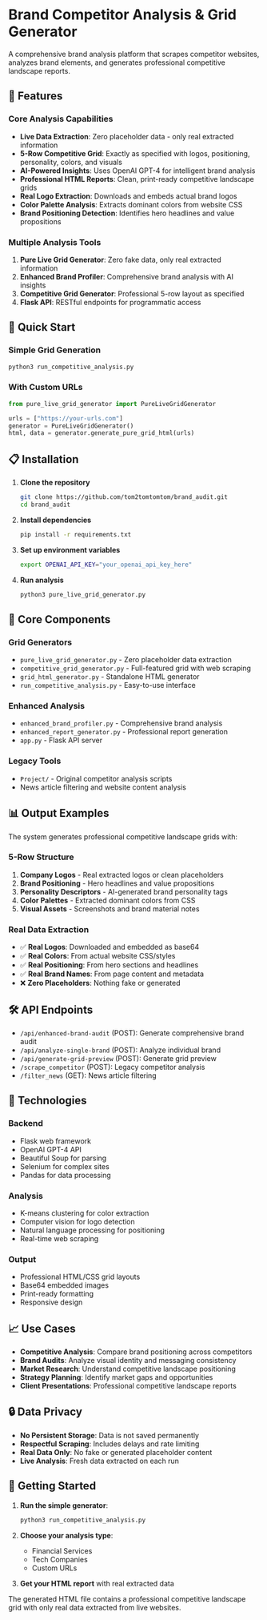 # Brand Competitor Analysis & Grid Generator

A comprehensive brand analysis platform that scrapes competitor websites, analyzes brand elements, and generates professional competitive landscape reports.

## 🚀 Features

### Core Analysis Capabilities
- **Live Data Extraction**: Zero placeholder data - only real extracted information
- **5-Row Competitive Grid**: Exactly as specified with logos, positioning, personality, colors, and visuals
- **AI-Powered Insights**: Uses OpenAI GPT-4 for intelligent brand analysis
- **Professional HTML Reports**: Clean, print-ready competitive landscape grids
- **Real Logo Extraction**: Downloads and embeds actual brand logos
- **Color Palette Analysis**: Extracts dominant colors from website CSS
- **Brand Positioning Detection**: Identifies hero headlines and value propositions

### Multiple Analysis Tools
1. **Pure Live Grid Generator**: Zero fake data, only real extracted information
2. **Enhanced Brand Profiler**: Comprehensive brand analysis with AI insights
3. **Competitive Grid Generator**: Professional 5-row layout as specified
4. **Flask API**: RESTful endpoints for programmatic access

## 🎯 Quick Start

### Simple Grid Generation
```bash
python3 run_competitive_analysis.py
```

### With Custom URLs
```python
from pure_live_grid_generator import PureLiveGridGenerator

urls = ["https://your-urls.com"]
generator = PureLiveGridGenerator() 
html, data = generator.generate_pure_grid_html(urls)
```

## 📋 Installation

1. **Clone the repository**
   ```bash
   git clone https://github.com/tom2tomtomtom/brand_audit.git
   cd brand_audit
   ```

2. **Install dependencies**
   ```bash
   pip install -r requirements.txt
   ```

3. **Set up environment variables**
   ```bash
   export OPENAI_API_KEY="your_openai_api_key_here"
   ```

4. **Run analysis**
   ```bash
   python3 pure_live_grid_generator.py
   ```

## 🔧 Core Components

### Grid Generators
- `pure_live_grid_generator.py` - Zero placeholder data extraction
- `competitive_grid_generator.py` - Full-featured grid with web scraping
- `grid_html_generator.py` - Standalone HTML generator
- `run_competitive_analysis.py` - Easy-to-use interface

### Enhanced Analysis
- `enhanced_brand_profiler.py` - Comprehensive brand analysis
- `enhanced_report_generator.py` - Professional report generation
- `app.py` - Flask API server

### Legacy Tools
- `Project/` - Original competitor analysis scripts
- News article filtering and website content analysis

## 📊 Output Examples

The system generates professional competitive landscape grids with:

### 5-Row Structure
1. **Company Logos** - Real extracted logos or clean placeholders
2. **Brand Positioning** - Hero headlines and value propositions  
3. **Personality Descriptors** - AI-generated brand personality tags
4. **Color Palettes** - Extracted dominant colors from CSS
5. **Visual Assets** - Screenshots and brand material notes

### Real Data Extraction
- ✅ **Real Logos**: Downloaded and embedded as base64
- ✅ **Real Colors**: From actual website CSS/styles  
- ✅ **Real Positioning**: From hero sections and headlines
- ✅ **Real Brand Names**: From page content and metadata
- ❌ **Zero Placeholders**: Nothing fake or generated

## 🛠 API Endpoints

- `/api/enhanced-brand-audit` (POST): Generate comprehensive brand audit
- `/api/analyze-single-brand` (POST): Analyze individual brand
- `/api/generate-grid-preview` (POST): Generate grid preview
- `/scrape_competitor` (POST): Legacy competitor analysis
- `/filter_news` (GET): News article filtering

## 🎨 Technologies

### Backend
- Flask web framework
- OpenAI GPT-4 API
- Beautiful Soup for parsing
- Selenium for complex sites
- Pandas for data processing

### Analysis
- K-means clustering for color extraction
- Computer vision for logo detection
- Natural language processing for positioning
- Real-time web scraping

### Output
- Professional HTML/CSS grid layouts
- Base64 embedded images
- Print-ready formatting
- Responsive design

## 📈 Use Cases

- **Competitive Analysis**: Compare brand positioning across competitors
- **Brand Audits**: Analyze visual identity and messaging consistency  
- **Market Research**: Understand competitive landscape positioning
- **Strategy Planning**: Identify market gaps and opportunities
- **Client Presentations**: Professional competitive landscape reports

## 🔒 Data Privacy

- **No Persistent Storage**: Data is not saved permanently
- **Respectful Scraping**: Includes delays and rate limiting
- **Real Data Only**: No fake or generated placeholder content
- **Live Analysis**: Fresh data extracted on each run

## 🚀 Getting Started

1. **Run the simple generator**:
   ```bash
   python3 run_competitive_analysis.py
   ```

2. **Choose your analysis type**:
   - Financial Services
   - Tech Companies  
   - Custom URLs

3. **Get your HTML report** with real extracted data

The generated HTML file contains a professional competitive landscape grid with only real data extracted from live websites.
